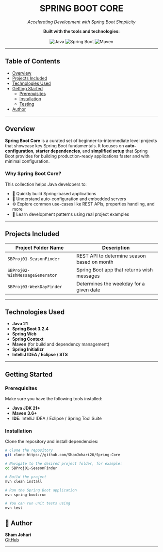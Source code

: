 <h1 align="center">SPRING BOOT CORE</h1>
<p align="center"><i>Accelerating Development with Spring Boot Simplicity</i></p>

<p align="center">
  <b>Built with the tools and technologies:</b><br><br>
  <img src="https://img.shields.io/badge/Java-21-blue.svg" alt="Java">
  <img src="https://img.shields.io/badge/SpringBoot-3.2.4-brightgreen.svg" alt="Spring Boot">
  <img src="https://img.shields.io/badge/Maven-3.8.4-blue.svg" alt="Maven">
</p>

---

## Table of Contents

- [Overview](#overview)
- [Projects Included](#projects-included)
- [Technologies Used](#technologies-used)
- [Getting Started](#getting-started)
  - [Prerequisites](#prerequisites)
  - [Installation](#installation)
  - [Testing](#testing)
- [Author](#author)

---

## Overview

**Spring Boot Core** is a curated set of beginner-to-intermediate level projects that showcase key Spring Boot fundamentals. It focuses on **auto-configuration**, **starter dependencies**, and **simplified setup** that Spring Boot provides for building production-ready applications faster and with minimal configuration.

### Why Spring Boot Core?

This collection helps Java developers to:

- 🚀 Quickly build Spring-based applications
- 🧩 Understand auto-configuration and embedded servers
- ⚙️ Explore common use-cases like REST APIs, properties handling, and more
- 🔧 Learn development patterns using real project examples

---

## Projects Included

| Project Folder Name                         | Description                                  |
|---------------------------------------------|----------------------------------------------|
| `SBProj01-SeasonFinder`                     | REST API to determine season based on month  |
| `SBProj02-WishMessageGenerator`             | Spring Boot app that returns wish messages   |
| `SBProj03-WeekDayFinder`                    | Determines the weekday for a given date      |

---

## Technologies Used

- **Java 21**
- **Spring Boot 3.2.4**
- **Spring Web**
- **Spring Context**
- **Maven** (for build and dependency management)
- **Spring Initializr**
- **IntelliJ IDEA / Eclipse / STS**

---

## Getting Started

### Prerequisites

Make sure you have the following tools installed:

- **Java JDK 21+**
- **Maven 3.6+**
- **IDE**: IntelliJ IDEA / Eclipse / Spring Tool Suite

### Installation

Clone the repository and install dependencies:

```sh
# Clone the repository
git clone https://github.com/ShamJohari20/Spring-Core

# Navigate to the desired project folder, for example:
cd SBProj01-SeasonFinder

# Build the project
mvn clean install

# Run the Spring Boot application
mvn spring-boot:run

# You can run unit tests using
mvn test

```
## 👤 Author

**Sham Johari**  
[GitHub](https://github.com/ShamJohari20)

---
